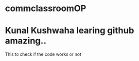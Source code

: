 # commclassroomOP

# Kunal Kushwaha learing github amazing..
This to check if the code works or not 

